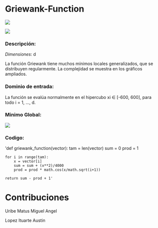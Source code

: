 # Griewank-Function
![](https://www.sfu.ca/~ssurjano/griewank.png)


![](https://www.sfu.ca/~ssurjano/griewank2.png)
### Descripción:
*Dimensiones*: d

La función Griewank tiene muchos mínimos locales generalizados, que se distribuyen regularmente. La complejidad se muestra en los gráficos ampliados.

### Dominio de entrada:
La función se evalúa normalmente en el hipercubo xi ∈ [-600, 600], para todo i = 1, ..., d.

### Minimo Global:
![](https://www.sfu.ca/~ssurjano/griewank3.png)

### Codigo:

'def griewank_function(vector):
    tam = len(vector)
    sum = 0
    prod = 1

    for i in range(tam):
        x = vector[i]
        sum = sum + (x**2)/4000
        prod = prod * math.cos(x/math.sqrt(i+1))
        
    return sum - prod + 1'


# Contribuciones 
Uribe Matus Miguel Angel

Lopez Ituarte Austin

